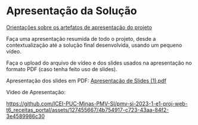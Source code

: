 # Apresentação da Solução

<a href="../docs/10-Apresentação do Projeto.md"> Orientações sobre os artefatos de apresentação do projeto</a>

Faça uma apresentação resumida de todo o projeto, desde a contextualização até a solução final desenvolvida, usando um pequeno vídeo.

Faça o upload do arquivo de vídeo e dos slides usados na apresentação no formato PDF (caso tenha feito uso de slides).

Apresentação dos slides em PDF: [Apresentação de Slides (1).pdf](https://github.com/ICEI-PUC-Minas-PMV-SI/pmv-si-2023-1-e1-proj-web-t6_receitas_portal/files/12010189/Apresentacao.de.Slides.1.pdf)


Video de Apresentação: 

https://github.com/ICEI-PUC-Minas-PMV-SI/pmv-si-2023-1-e1-proj-web-t6_receitas_portal/assets/127455667/4b754917-c723-43aa-84f2-3e4589986c30


